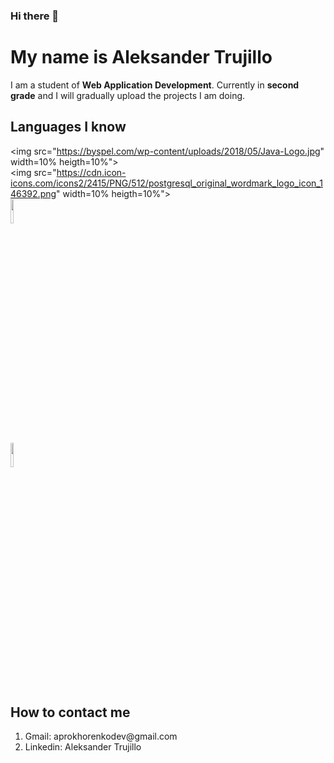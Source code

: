 
### Hi there 👋

<h1 text-align:center>My name is Aleksander Trujillo</h1>

<p>
  I am a student of <strong>Web Application Development</strong>. Currently in <strong>second grade</strong> and I will gradually upload the projects I am doing.
</p>

<h2  text-align:center>Languages ​​I know</h2>

<img src="https://byspel.com/wp-content/uploads/2018/05/Java-Logo.jpg" width=10% heigth=10%"></li><br>
<img src="https://cdn.icon-icons.com/icons2/2415/PNG/512/postgresql_original_wordmark_logo_icon_146392.png" width=10% heigth=10%"></li><br>
<img src="https://play-lh.googleusercontent.com/TzsxB3RFCBKOObTn0sw9jMHx3jwwULx9_1ig1kVDdOCUcuYFJFY3Eqzm8y7IjdhXr9I" width=10% heigth=10%></li><br>
<img src="https://cdn-icons-png.flaticon.com/512/528/528261.png" width=10% heigth=10%></li><br>


<h2  text-align:center>How to contact me</h2>
<ol>
  <li>Gmail: aprokhorenkodev@gmail.com</li>
  <li>Linkedin: Aleksander Trujillo</li>
</ol>
